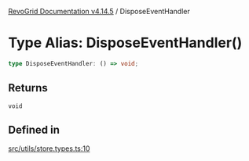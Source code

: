 [RevoGrid Documentation v4.14.5](README.md) / DisposeEventHandler

# Type Alias: DisposeEventHandler()

```ts
type DisposeEventHandler: () => void;
```

## Returns

`void`

## Defined in

[src/utils/store.types.ts:10](https://github.com/revolist/revogrid/blob/395fb64310e6654557393205ff295dbb2f4142c5/src/utils/store.types.ts#L10)
